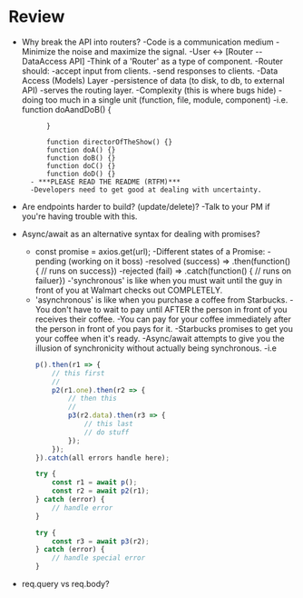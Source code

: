 # Review

- Why break the API into routers?
    -Code is a communication medium
    -Minimize the noise and maximize the signal.
    -User <-> [Router -- DataAccess API]
    -Think of a 'Router' as a type of component.
    -Router should:
        -accept input from clients.
        -send responses to clients.
    -Data Access (Models) Layer
        -persistence of data (to disk, to db, to external API)
        -serves the routing layer.
    -Complexity (this is where bugs hide)
        -doing too much in a single unit (function, file, module, component)
        -i.e. 
            function doAandDoB() {

            }

            function directorOfTheShow() {}
            function doA() {}
            function doB() {}
            function doC() {}
            function doD() {}
        - ***PLEASE READ THE README (RTFM)***
        -Developers need to get good at dealing with uncertainty.
- Are endpoints harder to build? (update/delete)?
    -Talk to your PM if you're having trouble with this.
- Async/await as an alternative syntax for dealing with promises?
    - const promise = axios.get(url);
        -Different states of a Promise:
            -pending (working on it boss)
            -resolved (success) => .then(function() { // runs on success})
            -rejected (fail) =>    .catch(function() { // runs on failuer})
    -'synchronous' is like when you must wait until the guy in front of you at Walmart checks out COMPLETELY.
    - 'asynchronous' is like when you purchase a coffee from Starbucks. 
        -You don't have to wait to pay until AFTER the person in front of you receives their coffee.
        -You can pay for your coffee immediately after the person in front of you pays for it.
        -Starbucks promises to get you your coffee when it's ready.
    -Async/await attempts to give you the illusion of synchronicity without actually being synchronous.
    -i.e 
        ```js
        p().then(r1 => {
            // this first
            //
            p2(r1.one).then(r2 => {
                // then this
                //
                p3(r2.data).then(r3 => {
                    // this last
                    // do stuff
                });
            });
        }).catch(all errors handle here);

        try {
            const r1 = await p();
            const r2 = await p2(r1);
        } catch (error) {
            // handle error
        }
        
        try {
            const r3 = await p3(r2);
        } catch (error) {
            // handle special error
        }
        ```
- req.query vs req.body?


